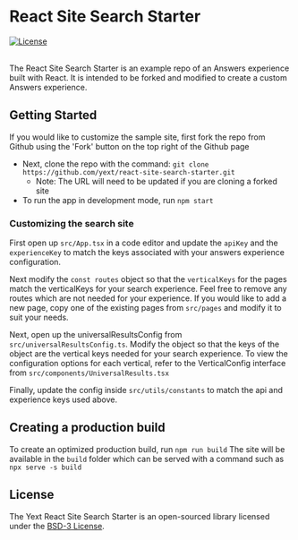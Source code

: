 # React Site Search Starter

<div>
  <a href="./LICENSE">
    <img src="https://img.shields.io/badge/License-BSD%203--Clause-blue.svg" alt="License"/>
  </a>
</div>
<br>

The React Site Search Starter is an example repo of an Answers experience built with React.
It is intended to be forked and modified to create a custom Answers experience.

## Getting Started

If you would like to customize the sample site, first fork the repo from Github using the 'Fork' button on the top right of the Github page
- Next, clone the repo with the command: `git clone https://github.com/yext/react-site-search-starter.git`
  - Note: The URL will need to be updated if you are cloning a forked site
- To run the app in development mode, run `npm start`

### Customizing the search site
First open up `src/App.tsx` in a code editor and update the `apiKey` and the `experienceKey` to match the keys associated with your
answers experience configuration.

Next modify the `const routes` object so that the `verticalKeys` for the pages match the verticalKeys for your search experience.
Feel free to remove any routes which are not needed for your experience. If you would like to add a new page, copy one of the
existing pages from `src/pages` and modify it to suit your needs.

Next, open up the universalResultsConfig from `src/universalResultsConfig.ts`. Modify the object so that the keys of the object are the vertical
keys needed for your search experience. To view the configuration options for each vertical, refer to the VerticalConfig interface from
`src/components/UniversalResults.tsx`

Finally, update the config inside `src/utils/constants` to match the api and experience keys used above.

## Creating a production build

To create an optimized production build, run `npm run build`
The site will be available in the `build` folder which can be served with a command such as `npx serve -s build`

## License

The Yext React Site Search Starter is an open-sourced library licensed under the [BSD-3 License](./LICENSE).
